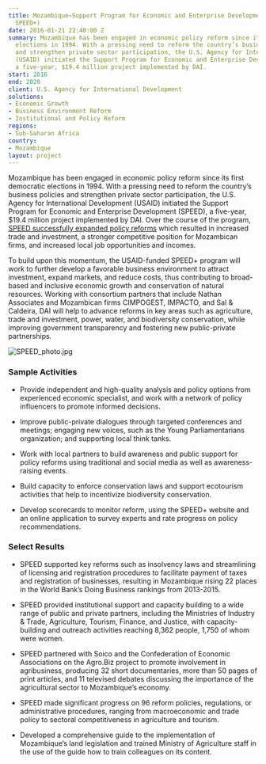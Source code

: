 ```yaml
---
title: Mozambique—Support Program for Economic and Enterprise Development (SPEED,
  SPEED+)
date: 2016-01-21 22:40:00 Z
summary: Mozambique has been engaged in economic policy reform since its first democratic
  elections in 1994. With a pressing need to reform the country’s business policies
  and strengthen private sector participation, the U.S. Agency for International Development
  (USAID) initiated the Support Program for Economic and Enterprise Development (SPEED),
  a five-year, $19.4 million project implemented by DAI.
start: 2016
end: 2020
client: U.S. Agency for International Development
solutions:
- Economic Growth
- Business Environment Reform
- Institutional and Policy Reform
regions:
- Sub-Saharan Africa
country:
- Mozambique
layout: project
---
```


Mozambique has been engaged in economic policy reform since its first democratic elections in 1994. With a pressing need to reform the country’s business policies and strengthen private sector participation, the U.S. Agency for International Development (USAID) initiated the Support Program for Economic and Enterprise Development (SPEED), a five-year, $19.4 million project implemented by DAI. Over the course of the program, [SPEED successfully expanded policy reforms](http://dai-global-developments.com/articles/reforming-business-policy-mozambique/) which resulted in increased trade and investment, a stronger competitive position for Mozambican firms, and increased local job opportunities and incomes.

To build upon this momentum, the USAID-funded SPEED\+ program will work to further develop a favorable business environment to attract investment, expand markets, and reduce costs, thus contributing to broad-based and inclusive economic growth and conservation of natural resources. Working with consortium partners that include Nathan Associates and Mozambican firms CIMPOGEST, IMPACTO, and Sal & Caldeira, DAI will help to advance reforms in key areas such as agriculture, trade and investment, power, water, and biodiversity conservation, while improving government transparency and fostering new public-private partnerships.

![SPEED_photo.jpg](/uploads/SPEED_photo.jpg)

### Sample Activities

* Provide independent and high-quality analysis and policy options from experienced economic specialist, and work with a network of policy influencers to promote informed decisions.

* Improve public-private dialogues through targeted conferences and meetings; engaging new voices, such as the Young Parliamentarians organization; and supporting local think tanks.

* Work with local partners to build awareness and public support for policy reforms using traditional and social media as well as awareness-raising events.

* Build capacity to enforce conservation laws and support ecotourism activities that help to incentivize biodiversity conservation.

* Develop scorecards to monitor reform, using the SPEED\+ website and an online application to survey experts and rate progress on policy recommendations.

### Select Results

* SPEED supported key reforms such as insolvency laws and streamlining of licensing and registration procedures to facilitate payment of taxes and registration of businesses, resulting in Mozambique rising 22 places in the World Bank’s Doing Business rankings from 2013-2015.

* SPEED provided institutional support and capacity building to a wide range of public and private partners, including the Ministries of Industry & Trade, Agriculture, Tourism, Finance, and Justice, with capacity-building and outreach activities reaching 8,362 people, 1,750 of whom were women.

* SPEED partnered with Soico and the Confederation of Economic Associations on the Agro.Biz project to promote involvement in agribusiness, producing 32 short documentaries, more than 50 pages of print articles, and 11 televised debates discussing the importance of the agricultural sector to Mozambique’s economy.

* SPEED made significant progress on 96 reform policies, regulations, or
  administrative procedures, ranging from macroeconomic and trade policy to sectoral competitiveness in agriculture and tourism.

* Developed a comprehensive guide to the implementation of Mozambique’s land legislation and trained Ministry of Agriculture staff in the use of the guide how to train colleagues on its content.